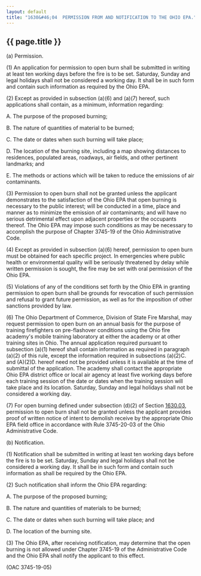```yaml
---
layout: default
title: "1630&#46;04  PERMISSION FROM AND NOTIFICATION TO THE OHIO EPA."
---
```


{{ page.title }}
----------------

(a) Permission.

(1) An application for permission to open burn shall be submitted in writing at least ten working days before the fire is to be set. Saturday, Sunday and legal holidays shall not be considered a working day. It shall be in such form and contain such information as required by the Ohio EPA.

(2) Except as provided in subsection (a)(6) and (a)(7) hereof, such applications shall contain, as a minimum, information regarding:

  A. The purpose of the proposed burning; 

  B. The nature of quantities of material to be burned;

  C. The date or dates when such burning will take place;

  D. The location of the burning site, including a map showing distances to residences, populated areas, roadways, air fields, and other pertinent landmarks; and

  E. The methods or actions which will be taken to reduce the emissions of air contaminants.

(3) Permission to open burn shall not be granted unless the applicant demonstrates to the satisfaction of the Ohio EPA that open burning is necessary to the public interest; will be conducted in a time, place and manner as to minimize the emission of air contaminants; and will have no serious detrimental effect upon adjacent properties or the occupants thereof. The Ohio EPA may impose such conditions as may be necessary to accomplish the purpose of Chapter 3745-19 of the Ohio Administrative Code.

(4) Except as provided in subsection (a)(6) hereof, permission to open burn must be obtained for each specific project. In emergencies where public health or environmental quality will be seriously threatened by delay while written permission is sought, the fire may be set with oral permission of the Ohio EPA.

(5) Violations of any of the conditions set forth by the Ohio EPA in granting permission to open burn shall be grounds for revocation of such permission and refusal to grant future permission, as well as for the imposition of other sanctions provided by law.

(6) The Ohio Department of Commerce, Division of State Fire Marshal, may request permission to open burn on an annual basis for the purpose of training firefighters on pre-flashover conditions using the Ohio fire academy's mobile training laboratory at either the academy or at other training sites in Ohio. The annual application required pursuant to subsection (a)(1) hereof shall contain information as required in paragraph (a)(2) of this rule, except the information required in subsections (a)(2)C. and (A)(2)D. hereof need not be provided unless it is available at the time of submittal of the application. The academy shall contact the appropriate Ohio EPA district office or local air agency at least five working days before each training session of the date or dates when the training session will take place and its location. Saturday, Sunday and legal holidays shall not be considered a working day.

(7) For open burning defined under subsection (d)(2) of Section [1630.03](5b4b0733.html), permission to open burn shall not be granted unless the applicant provides proof of written notice of intent to demolish receive by the appropriate Ohio EPA field office in accordance with Rule 3745-20-03 of the Ohio Administrative Code.

(b) Notification.

(1) Notification shall be submitted in writing at least ten working days before the fire is to be set. Saturday, Sunday and legal holidays shall not be considered a working day. It shall be in such form and contain such information as shall be required by the Ohio EPA.

(2) Such notification shall inform the Ohio EPA regarding:

  A. The purpose of the proposed burning;

  B. The nature and quantities of materials to be burned;

  C. The date or dates when such burning will take place; and

  D. The location of the burning site.

(3) The Ohio EPA, after receiving notification, may determine that the open burning is not allowed under Chapter 3745-19 of the Administrative Code and the Ohio EPA shall notify the applicant to this effect.

  (OAC 3745-19-05)